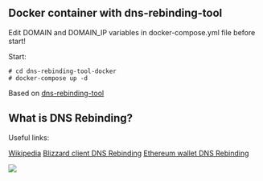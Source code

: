 ## Docker container with dns-rebinding-tool

Edit DOMAIN and DOMAIN_IP variables in docker-compose.yml file before start!

Start:

```
# cd dns-rebinding-tool-docker
# docker-compose up -d
```

Based on [dns-rebinding-tool](https://github.com/h43z/dns-rebinding-tool/)

## What is DNS Rebinding?

Useful links:

[Wikipedia](https://en.wikipedia.org/wiki/DNS_rebinding)
[Blizzard client DNS Rebinding](https://bugs.chromium.org/p/project-zero/issues/detail?id=1471&desc=3)
[Ethereum wallet DNS Rebinding](https://ret2got.wordpress.com/2018/01/19/how-your-ethereum-can-be-stolen-using-dns-rebinding/)

<img src="https://camo.githubusercontent.com/c971773653b91cd7f6487cb545e4ea4ccbd18870/687474703a2f2f6d70676e2e66722f6173736574732f696d616765732f4279502d534f502e6a7067">